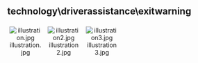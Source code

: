 ## technology\driverassistance\exitwarning
<div class="col" style="display: inline-block; width: 16.66%; padding: 5px; box-sizing: border-box; text-align: center;">
<img src="https://media.evkx.net/multimedia/technology/driverassistance/exitwarning/illustration_xst.jpg" class="img-thumbnail" alt="illustration.jpg">
illustration.jpg
</div>
<div class="col" style="display: inline-block; width: 16.66%; padding: 5px; box-sizing: border-box; text-align: center;">
<img src="https://media.evkx.net/multimedia/technology/driverassistance/exitwarning/illustration2_xst.jpg" class="img-thumbnail" alt="illustration2.jpg">
illustration2.jpg
</div>
<div class="col" style="display: inline-block; width: 16.66%; padding: 5px; box-sizing: border-box; text-align: center;">
<img src="https://media.evkx.net/multimedia/technology/driverassistance/exitwarning/illustration3_xst.jpg" class="img-thumbnail" alt="illustration3.jpg">
illustration3.jpg
</div>
